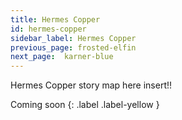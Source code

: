 ```yaml
---
title: Hermes Copper
id: hermes-copper
sidebar_label: Hermes Copper
previous_page: frosted-elfin
next_page:  karner-blue
---
```


Hermes Copper story map here insert!!

Coming soon
{: .label .label-yellow }
